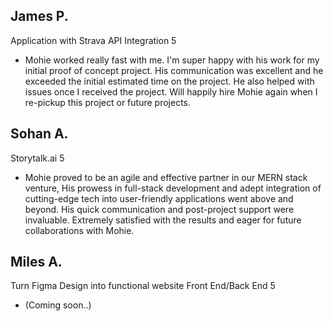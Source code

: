 ## James P.
Application with Strava API Integration
5
- Mohie worked really fast with me. I'm super happy with his work for my initial proof of concept project. His communication was excellent and he exceeded the initial estimated time on the project. He also helped with issues once I received the project.
Will happily hire Mohie again when I re-pickup this project or future projects.

## Sohan A.
Storytalk.ai
5
- Mohie proved to be an agile and effective partner in our MERN stack venture, His prowess in full-stack development and adept integration of cutting-edge tech into user-friendly applications went above and beyond. His quick communication and post-project support were invaluable. Extremely satisfied with the results and eager for future collaborations with Mohie.

## Miles A.
Turn Figma Design into functional website Front End/Back End
5
- (Coming soon..)





